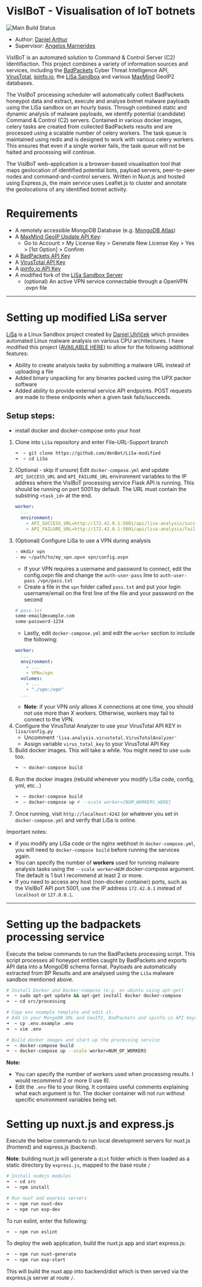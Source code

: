 # VisIBoT - Visualisation of IoT botnets
![Main Build Status](https://travis-ci.com/denBot/VisIBoT.svg?token=pMfMcyEQzGJGFRQDBST5&branch=main)
* Author: [Daniel Arthur](mailto:2086380a@student.gla.ac.uk)
* Supervisor: [Angelos Marnerides](mailto:angelos.marnerides@glasgow.ac.uk)

VisIBoT is an automated solution to Command & Control Server (C2) Identifiaction. This project combines a variety of information sources and services, including the [BadPackets](https://badpackets.net/) Cyber Threat Intelligence API, [VirusTotal](https://virustotal.com/), [ipinfo.io](https://ipinfo.io/), the [LiSa Sandbox](https://github.com/danieluhricek/LiSa) and various [MaxMind](https://www.maxmind.com/en/home) GeoIP2 databases.

The VisIBoT processing scheduler will automatically collect BadPackets honeypot data and extract, execute and analyse botnet malware payloads using the LiSa sandbox on an hourly basis. Through combined static and dynamic analysis of malware payloads, we identify potential (candidate) Command & Control (C2) servers. Contained in various docker images, celery tasks are created from collected BadPackets results and are processed using a scalable number of celery workers. The task queue is maintained using redis and is designed to work with various celery workers. This ensures that even if a single worker fails, the task queue will not be halted and processing will continue.

The VisIBoT web-application is a browser-based visualisation tool that maps geolocation of identified potential bots, payload servers, peer-to-peer nodes and command-and-control servers. Written in Nuxt.js and hosted using Express.js, the main service uses Leaflet.js to cluster and annotate the geolocations of any identified botnet activity.


# Requirements
- A remotely accessible MongoDB Database (e.g. [MongoDB Atlas](https://www.mongodb.com/cloud/atlas))
- A [MaxMind GeoIP Update API Key](https://www.maxmind.com/en/accounts/current/license-key):
    - Go to Account > My License Key > Generate New License Key > Yes > [1st Option] > Confirm
- A [BadPackets API Key](https://badpackets.net/)
- A [VirusTotal API Key](https://virustotal.com/)
- A [ipinfo.io API Key](https://ipinfo.io)
- A modified fork of the [LiSa Sandbox Server](https://github.com/denBot/LiSa)
    - (optional) An active VPN service connectable through a OpenVPN .ovpn file

--- 

# Setting up modified LiSa server
[LiSa](https://github.com/danieluhricek/LiSa) is a Linux Sandbox project created by [Daniel Uhříček](https://github.com/danieluhricek) which provides automated Linux malware analysis on various CPU architectures. I have modified this project ([AVAILABLE HERE](https://github.com/denBot/LiSa)) to allow for the following additional features:
- Ability to create analysis tasks by submitting a malware URL instead of uploading a file
- Added binary unpacking for any binaries packed using the UPX packer software
- Added ability to provide external service API endpoints. POST requests are made to these endpoints when a given task fails/succeeds.

## Setup steps:
- install docker and docker-compose onto your host
1. Clone into `LiSa` repository and enter File-URL-Support branch
    ```bash
    ➜  ~ git clone https://github.com/denBot/LiSa-modified
    ➜  ~ cd LiSa
    ```
2. (Optional - skip if unsure) Edit `docker-compose.yml` and update `API_SUCCESS_URL` and `API_FAILURE_URL` environment variables to the IP address where the VisIBoT processing service Flask API is running. This should be running on port 5001 by default. The URL must contain the substring `<task_id>` at the end.
    ```yml
    worker:
      ...
      environment:
        - API_SUCCESS_URL=http://172.42.0.1:5001/api/lisa-analysis/success/<task_id>
        - API_FAILURE_URL=http://172.42.0.1:5001/api/lisa-analysis/failure/<task_id>
    ```
3. (Optional) Configure LiSa to use a VPN during analysis
    ```bash
    - mkdir vpn
    - mv ~/path/to/my_vpn.opvn vpn/config.ovpn
    ```
    - If your VPN requires a username and password to connect, edit the config.ovpn file and change the `auth-user-pass` line to `auth-user-pass /vpn/pass.txt`
    - Create a file in the `vpn` folder called `pass.txt` and put your login username/email on the first line of the file and your password on the second
    ```bash
    # pass.txt
    some-email@example.com
    some-password-1234
    ```
    - Lastly, edit `docker-compose.yml` and edit the `worker` section to include the following:
    ```yml
    worker:
      ...
      environment:
        - ...
        - VPN=/vpn
      volumes:
        - ...
        - "./vpn:/vpn"
      ...
    ```
    - **Note**: if your VPN only allows X connections at one time, you should not use more than X workers. Otherwise, workers may fail to connect to the VPN.
4. Configure the VirusTotal Analyzer to use your VirusTotal API KEY in `lisa/config.py`
    - Uncomment `'lisa.analysis.virustotal.VirusTotalAnalyzer'`
    - Assign variable `virus_total_key` to your VirusTotal API Key
5. Build docker images. This will take a while. You might need to use `sudo` too.
    ```bash
    ➜  ~ docker-compose build
    ```
6. Run the docker images (rebuild whenever you modify LiSa code, config, yml, etc...)
    ```bash
    ➜  ~ docker-compose build
    ➜  ~ docker-compose up # --scale worker={NUM_WORKERS_HERE}
    ```
6. Once running, visit `http://localhost:4242` (or whatever you set in `docker-compose.yml` and verify that LiSa is online.

Important notes:
- if you modify any LiSa code or the nginx webhost in `docker-compose.yml`, you will need to `docker-compose build` before running the services again.
- You can specify the number of **workers** used for running malware analysis tasks using the `--scale worker=NUM` docker-compose argument. The default is 1 but I recommend at least 2 or more.
- If you need to access any host (non-docker container) ports, such as the VisIBoT API port 5001, use the IP address `172.42.0.1` instead of `localhost` or `127.0.0.1`.

--- 

# Setting up the badpackets processing service
Execute the below commands to run the BadPackets processing script. This script processes all honeypot entities caught by BadPackets and exports API data into a MongoDB schema format. Payloads are automatically extracted from BP Results and are analysed using the `LiSa` malware sandbox mentioned above.

```bash
# Install Docker and Docker-compose (e.g. on ubuntu using apt-get)
➜  ~ sudo apt-get update && apt-get install docker docker-compose
➜  ~ cd src/processing

# Copy env example template and edit it.
# Add in your MongoDB URL and GeoIP2, BadPackets and ipinfo.io API keys.
➜  ~ cp .env.example .env
➜  ~ vim .env

# Build docker images and start-up the processing service
➜  ~ docker-compose build
➜  ~ docker-compose up --scale worker=NUM_OF_WORKERS
```
**Note:**
- You can specify the number of workers used when processing results. I would recommend 2 or more (I use 6).
- Edit the `.env` file to your liking. It contains useful comments explaining what each argument is for. The docker container will not run without specific environment variables being set.

# Setting up nuxt.js and express.js
Execute the below commands to run local development servers for nuxt.js (frontend) and express.js (backend).

**Note**: building nuxt.js will generate a `dist` folder which is then loaded as a static directory by `express.js`, mapped to the base route `/`
```bash
# Install nodejs modules
➜  ~ cd src
➜  ~ npm install

# Run nuxt and express servers
➜  ~ npm run nuxt-dev
➜  ~ npm run exp-dev
```
To run eslint, enter the following:
```bash
➜  ~ npm run eslint
```
To deploy the web application, build the nuxt.js app and start express.js:
```bash
➜  ~ npm run nuxt-generate
➜  ~ npm run exp-start
```
This will build the nuxt app into backend/dist which is then served via the express.js server at route `/`.